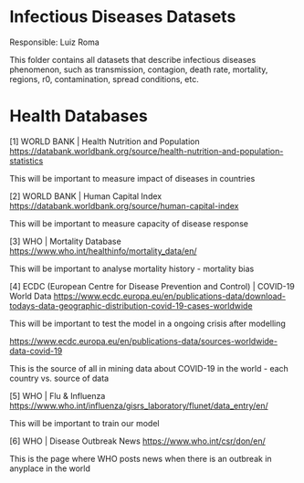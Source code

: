 # Infectious Diseases Datasets
Responsible: Luiz Roma

This folder contains all datasets that describe infectious diseases phenomenon, such as transmission, contagion, death rate, mortality, regions, r0, contamination, spread conditions, etc.




# Health Databases
[1] WORLD BANK | Health Nutrition and Population
https://databank.worldbank.org/source/health-nutrition-and-population-statistics

This will be important to measure impact of diseases in countries

[2] WORLD BANK | Human Capital Index
https://databank.worldbank.org/source/human-capital-index

This will be important to measure capacity of disease response

[3] WHO | Mortality Database
https://www.who.int/healthinfo/mortality_data/en/

This will be important to analyse mortality history - mortality bias

[4] ECDC (European Centre for Disease Prevention and Control) | COVID-19 World Data
https://www.ecdc.europa.eu/en/publications-data/download-todays-data-geographic-distribution-covid-19-cases-worldwide

This will be important to test the model in a ongoing crisis after modelling

https://www.ecdc.europa.eu/en/publications-data/sources-worldwide-data-covid-19

This is the source of all in mining data about COVID-19 in the world - each country vs. source of data

[5] WHO | Flu & Influenza
https://www.who.int/influenza/gisrs_laboratory/flunet/data_entry/en/

This will be important to train our model

[6] WHO | Disease Outbreak News
https://www.who.int/csr/don/en/

This is the page where WHO posts news when there is an outbreak in anyplace in the world
